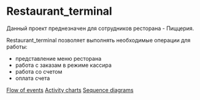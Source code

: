 # Restaurant_terminal

Данный проект преднезначен для сотрудников ресторана - Пиццерия.

Restaurant_terminal позволяет выполнять необходимые операции для работы:
* представление меню ресторана
* работа с заказам  в режиме кассира
* работа со счетом
* оплата счета 

[Flow of events](https://github.com/Evgeniy999/Restaurant_terminal/blob/master/Documentation/Diagrams/UseCase/UseCase.png) 
[Activity charts](https://github.com/Evgeniy999/Restaurant_terminal/tree/master/Documentation/Diagrams/Activity) 
[Sequence diagrams](https://github.com/Evgeniy999/Restaurant_terminal/blob/master/Documentation/Diagrams/Sequence/Sequence.png)
